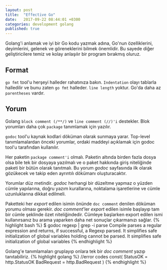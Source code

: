 ```yaml
---
layout: post
title:  "Effective Go"
date:   2017-09-22 08:44:01 +0300
categories: development golang 
published: true
---
```

Golang'i anlamak ve iyi bir Go kodu yazmak adına, Go'nun özelliklerini, deyimlerini, gelenek ve göreneklerini bilmek
önemlidir. Bu sayede diğer geliştiricilere temiz ve kolay anlaşılır bir program bırakmış oluruz.

## Format
`go fmt` tool'u herşeyi halleder rahatınıza bakın. `Indentation` olayı tablarla halledilir ve bunu zaten `go fmt`
halleder. `line length` yoktur. Go'da daha az `parentheses` vardır.

## Yorum
Golang `block comment (/**/)` ve `line comment (//)'i` destekler. Blok yorumları daha çok `package` tanımlamak için yazılır.

`godoc` tool'u kaynak kodlari döküman olarak sunmaya yarar. Top-level tanımlamalardan önceki
yorumlar, ordaki maddeyi açıklamak için godoc tool'u tarafından kullanılır.

Her paketin `package comment'i` olmalı. Paketin altında birden fazla dosya olsa bile tek bir dosyaya yazılmalı
ve o paket hakkında giriş niteliğinde paketi bir bütün olarak tanıtmalı. Bu yorum *godoc* sayfasında ilk olarak
gözükecek ve takip eden ayrıntılı dökümanı oluşturacaktır.

Yorumlar düz metindir. *godoc* herhangi bir düzeltme yapmaz o yüzden cümle yapılarına, doğru yazım kurallarına,
noktalama işaretlerine ve cümle uzunluklarına dikkat edilmeli.

Paketteki her *export* edilen isimin önünde `doc comment` denilen döküman yorumu olması gerekir. *doc comment*'ler
*export* edilen isimle başlayıp tam bir cümle şeklinde özet niteliğindedir. Cümleye başlarken export edilen ismi
kullanırsanız bu arama yaparken daha net sonuçlar çıkarmanızı sağlar.
{% highlight bash %}
$ godoc regexp | grep -i parse
 Compile parses a regular expression and returns, if successful, a Regexp
    parsed. It simplifies safe initialization of global variables holding
    cannot be parsed. It simplifies safe initialization of global variables
{% endhighlight %}

Golang'e tanımlamaları gruplayıp onlara tek bir *doc comment* yazıp tanıtabiliriz.
{% highlight golang %}
//error codes
const(
    StatusOK = http.StatusOK
    BadRequest = http.BadRequest
)
{% endhighlight %}



